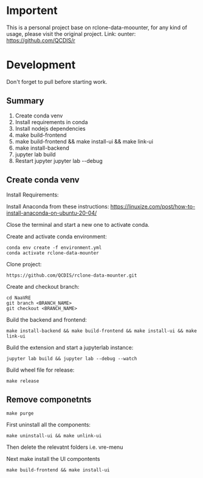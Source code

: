 # Importent

This is a personal project base on rclone-data-moounter, for any kind of usage, please visit the original project.
Link: ounter: https://github.com/QCDIS/r



# Development 

Don't forget to pull before starting work.

## Summary 

1. Create conda venv
2. Install requirements in conda 
3. Install nodejs dependencies
4. make build-frontend
5. make build-frontend && make install-ui && make link-ui
6. make install-backend 
7. jupyter lab build
8. Restart jupyter jupyter lab --debug  

## Create conda venv

Install Requirements: 

Install Anaconda from these instructions: https://linuxize.com/post/how-to-install-anaconda-on-ubuntu-20-04/

Close the terminal and start a new one to activate conda.

Create and activate conda environment:

```shell
conda env create -f environment.yml
conda activate rclone-data-mounter
```


Clone project:
```shell
https://github.com/QCDIS/rclone-data-mounter.git
```

Create and checkout branch:
```shell
cd NaaVRE
git branch <BRANCH_NAME>
git checkout <BRANCH_NAME>
```

Build the backend and frontend:
```shell
make install-backend && make build-frontend && make install-ui && make link-ui
```

Build the extension  and start a jupyterlab instance:
```shell
jupyter lab build && jupyter lab --debug --watch
```

Build wheel file for release:
```shell
make release
```

## Remove componetnts

```
make purge
```

First uninstall all the components:
```
make uninstall-ui && make unlink-ui
```

Then delete the relevatnt folders i.e. vre-menu

Next make install the UI compontents 

```
make build-frontend && make install-ui
```
